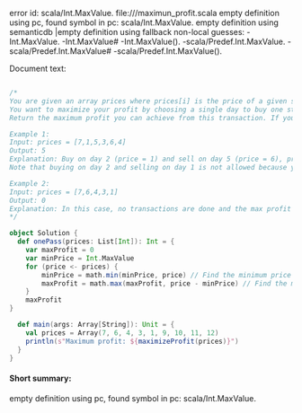 error id: scala/Int.MaxValue.
file://<WORKSPACE>/maximun_profit.scala
empty definition using pc, found symbol in pc: scala/Int.MaxValue.
empty definition using semanticdb
|empty definition using fallback
non-local guesses:
	 -Int.MaxValue.
	 -Int.MaxValue#
	 -Int.MaxValue().
	 -scala/Predef.Int.MaxValue.
	 -scala/Predef.Int.MaxValue#
	 -scala/Predef.Int.MaxValue().

Document text:

```scala

/*
You are given an array prices where prices[i] is the price of a given stock on the ith day.
You want to maximize your profit by choosing a single day to buy one stock and choosing a different day in the future to sell that stock.
Return the maximum profit you can achieve from this transaction. If you cannot achieve any profit, return 0.

Example 1:
Input: prices = [7,1,5,3,6,4]
Output: 5
Explanation: Buy on day 2 (price = 1) and sell on day 5 (price = 6), profit = 6-1 = 5.
Note that buying on day 2 and selling on day 1 is not allowed because you must buy before you sell

Example 2:
Input: prices = [7,6,4,3,1]
Output: 0
Explanation: In this case, no transactions are done and the max profit = 0.
*/

object Solution {
  def onePass(prices: List[Int]): Int = {
    var maxProfit = 0
    var minPrice = Int.MaxValue
    for (price <- prices) {
        minPrice = math.min(minPrice, price) // Find the minimum price
        maxProfit = math.max(maxProfit, price - minPrice) // Find the maximum profit
    }
    maxProfit
}

  def main(args: Array[String]): Unit = {
    val prices = Array(7, 6, 4, 3, 1, 9, 10, 11, 12)
    println(s"Maximum profit: ${maximizeProfit(prices)}")
  }
}
```

#### Short summary: 

empty definition using pc, found symbol in pc: scala/Int.MaxValue.